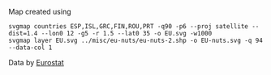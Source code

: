 Map created using

    svgmap countries ESP,ISL,GRC,FIN,ROU,PRT -q90 -p6 --proj satellite --dist=1.4 --lon0 12 -g5 -r 1.5 --lat0 35 -o EU.svg -w1000
    svgmap layer EU.svg ../misc/eu-nuts/eu-nuts-2.shp -o EU-nuts.svg -q 94 --data-col 1

Data by [Eurostat](http://epp.eurostat.ec.europa.eu/tgm/table.do?tab=table&init=1&plugin=1&language=en&pcode=tgs00026)
